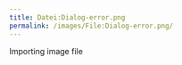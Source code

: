 ```yaml
---
title: Datei:Dialog-error.png
permalink: /images/File:Dialog-error.png/
---
```


Importing image file